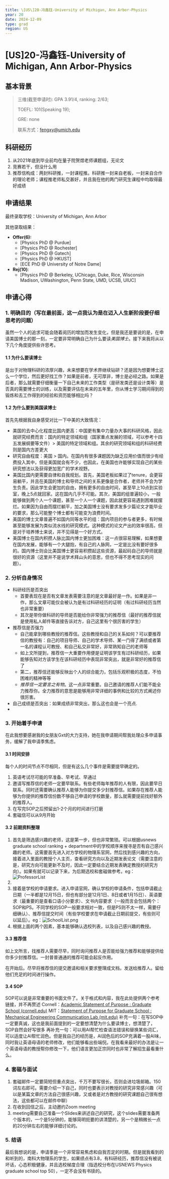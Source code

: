 ```yaml
---
title: \[US\]20-冯鑫钰-University of Michigan, Ann Arbor-Physics
year: 20
date: 2024-12-09
type: grad
region: US
---
```


# \[US\]20-冯鑫钰-University of Michigan, Ann Arbor-Physics

## 基本背景

> 三维(截至申请时): GPA 3.91/4, ranking: 2/63;
>
> TOEFL: 101\(Speaking 19\);
>
> GRE: none
> 
> 联系方式：fengxy@umich.edu

## 科研经历
1. 从2021年底到毕业前均在量子院贺煜老师课题组，无论文
2. 竞赛若干，但没什么用
3. 推荐信构成：两封科研推，一封课程推。科研推一封来自老板，一封来自合作的理论老师；课程推老师私交甚好，并且我在他的两门研究生课程中均取得最好成绩
## 申请结果

最终录取学校：University of Michigan, Ann Arbor

其他录取结果：

* **Offer\(6\):**
  * \[Physics PhD @ Purdue\]
  * \[Physics PhD @ Rochester\]
  * \[Physics PhD @ Gatech\]
  * \[Physics PhD @ HKUST\]
  * \[ECE PhD @ University of Notre Dame\]
* **Rej\(10\)**:
  * \[Physics PhD @ Berkeley, UChicago, Duke, Rice, Wisconsin Madison, UWashington, Penn State, UMD, UCSB, UIUC\] 

## 申请心得

### 1. 明确目的（写在最前面，这一点我认为是在迈入人生新阶段要仔细思考的问题）
虽然一个人的追求可能会随着阅历的增加而发生变化，但是我还是要说的是，在申请美国博士的那一刻，一定要非常明确自己为什么要读*美国博士*。接下来我将从以下几个角度提供些许思考。
#### 1.1 为什么要读博士
是出于对物理科研的浓厚兴趣，未来想要在学术界继续钻研？还是因为想要博士这么一个学位，然后更好找工作？如果是前者，无可厚非，博士是必经之路。如果是后者，那么就需要仔细衡量一下自己未来的工作类型（是研发类还是设计类等）是否真的需要博士的训练，以及需要评估在未来的五年里，你从博士学习期间得到的锻炼和去工作得到的经验和资历能够相比吗？
#### 1.2 为什么要到美国读博士
首先先根据我自身感受对比一下中美的大致情况：
- 美国的去中心化程度比国内更高：中国更有集中力量办大事的科研风格，因此就研究经费而言：国内的特定领域和组（国家重点发展的领域，可以参考十四五发展纲要等文件）> 美国的特定领域和组。其余的研究领域和组的科研经费则是国内方差更大
- 研究自由程度：美国 > 国内。在国内有很多课题因为缺乏应用价值而很少有经费投入其中，但是美国就会有不少，也因此，在美国也许能够实现自己的某些研究想法以及获得更加宽广的学术视野。
- 美国比国内更需要自律和自我规划。首先，美国老板如果过了tenure，会更容易躺平，并且在美国的博士和导师之间的关系更像是合作者，老师并不会为学生负责。因此学生会更加的自由，拥有更多的自由时间，甚至早上10点到实验室，晚上5点就回家。这在国内几乎不可能。其次，美国的组普遍较小，一般能够做到两个人一个课题，甚至一个人一个课题，因此就更容易遇到困难就摆烂。如果因为自由而摆烂躺平，加之美国博士没有要求发多少篇论文才能毕业的要求，那么可能整个博士都有可能变为浪费时间。
- 美国的博士文章普遍不如国内同等水平的组：国内项目的参与者更多，有时候甚至能够发展为类似流水线的研究模式。这种模式的论文产出的效率很高，但是对于培养博士来说，并不见得是一个好方式。
- 美国博士在国内积攒人脉比国内博士更加困难：这一点很容易理解，如果想要在国内发展，能够有一个大腿抱，有自己的人脉网，一定是比没有要好很多的。国内博士则会比美国博士更容易积攒起这些资源，最起码自己的导师就是很好的资源（这里并不是说学术拜山头的意思，但也不得不思考现实的问题）。
### 2. 分析自身情况
- 科研经历是否突出
	- 首要表现在是否有文章发表需要注意的是文章最好是一作。如果是非一作，那么文章可能仅会被认为是有过科研经历的证明（有过科研经历当然也非常重要）
	- 其次是带你做科研的导师是否能给你非常强力的推荐信（最好的推荐信就是使用私人邮件等直接告诉对方，自己这里有个很厉害的学生）
- 推荐信是否强力
	- 自己能拿到哪些教授的推荐信。这些教授和自己的关系如何？可以要推荐信的教授有：自己的项目导师、自己的学术导师、某一门得了满绩或者第一名的课程认可教授、和自己私交非常好，非常熟知自己的老师等
	- 如上文所提到，推荐信一大重要作用便是证明该学生有过科研经历，如果能够告知对方该学生在该科研经历中表现非常突出，就是非常好的推荐信了
	- 第二，推荐信还能够反映出个人的综合能力，包括乐观积极的态度，不怕困难的精神等等
	- *推荐信一定要言之有物*。这一点非常重要。自己邀请的推荐人们能不能全力推荐你。全力推荐的意思是能够用非常详细的事例和比较的方式阐述你很厉害。
- 自己成绩是否突出：如果成绩非常突出，那么这也会是一个亮点.
- 
### 3. 开始着手申请
在此我想要感谢我的女朋友Gxt的大力支持，她在我申请期间帮我处理众多申请事务，缓解了我申请季焦虑。
#### 3.1 时间安排
每个人的时间节点不尽相同，但是有这么几个事件是需要提早确定的。
1. 英语考试尽可能的早准备、早考试、早通过
2. 邀请写推荐信的老师一定要早联系。有些老师每年推荐的人有限，因此要早日联系。同时还需要确认推荐人能够为你提交多少封推荐信。如果存在推荐人能够为你提供的推荐信份数不够自己申请的学校数量，那么就需要提前找好额外的推荐人。
3. 在写完SOP之后预留出1-2个月的时间进行打磨
4. 套磁信可以从9月开始
#### 3.2 前期资料整理
1. 首先是筛选感兴趣的老师，这是第一步，但也非常繁琐。可以根据usnews graduate school ranking + department中的学校顺序来搜寻是否有自己感兴趣的老师。这需要首先进入对方学校的物理系官网，然后找到感兴趣的方向，接着进入里面的教授个人主页，查看研究方向以及近期发表论文（需要注意的是，研究方向可能更新不及时，因此一定要结合近期发表确定教授的研究方向）。如果有就可以记录下来，为后期选校和套磁做参考。eg：![ProfessorList]([US]-20-fengxinyu/ProfessorList.png)
2. 
3. 接着是学校的申请要求。进入申请官网，确认学校的申请条件，包括申请截止日期（一半都是12月15日，但也有部分是12月1日、8日或者1月15日）、英语要求（最重要的是查看口语小分要求）、文书内容要求（一般而言会包括两个：SOP和PS。不同学校的SOP一般要求相对一致，但是PS则不太一样，需要仔细确认）、推荐信提交时间（有些学校要求在申请截止日期前提交，有些则可以延后）。eg：![SchoolList.png]([US]-20-fengxinyu/SchoolList.png)
4. 根据上面的两个因素，基本能够确认选校列表，以及自己感兴趣的教授。
#### 3.3 推荐信
如上文所言，找推荐人需要尽早，同时询问推荐人是否能给强力推荐和能够提供给你多少封推荐信。一封普普通通的推荐可能会起反作用。

在开始后。尽早将推荐信的提交邀请和相关要求整理成文档，发送给推荐人。留给他们充足的时间进行操作。
#### 3.4 SOP
SOP可以说是非常重要的书面文件了。关于格式和内容，我在此处提供两个参考链接，并不再赘述
Cornell：[Academic Statement of Purpose : Graduate School (cornell.edu)](https://gradschool.cornell.edu/admissions/prepare/statements-of-purpose/#:~:text=What%20is%20it?%20Each%20applicant%20must%20submit%20an%20academic%20statement)
MIT：[Statement of Purpose for Graduate School : Mechanical Engineering Communication Lab (mit.edu)](https://mitcommlab.mit.edu/meche/commkit/statement-of-purpose-for-graduate-school/)
补充一句：在写SOP中一定要真诚，这也是我前面提到的一定要想清楚为什么要读博士，想清楚了，SOP自然会好写很多
再补充一句：可以用AI帮忙检查语法错误和替换某些词汇，可以适度让AI帮忙润色。但是我自己的经历是，AI润色后的SOP充满着一股AI味，同时我让英语母语的老师修改，他们能够看出些端倪。在我看来最好的办法是让一个英语母语的教授帮你修改一下，他们语言更加正宗同时也非常了解招生最看重什么。

### 4. 套磁与面试
1. 套磁邮件一定要简短但重点突出，千万不要写很长，否则会进垃圾邮箱。150词左右即可。需要介绍一下自己，同时也要表示对教授的研究非常感兴趣（可以是某篇文章的方法自己很感兴趣，又或者是对方教授的研究课题自己很有想法，这些都可以在邮件中聊）
2. 在收到回信之后，主动邀约Zoom meeting
3. meeting需要自己准备一个Slides来讲述自己的研究，这个slides需要准备两个版本的，一个是5分钟的，能够简明扼要的讲清楚的，另一个是稍微长一点的20分钟左右的能够详细讨论的。

### 5. 结语
最后我想说的是，申请季是一个非常容易焦虑和自我否定的时期。但是就我看到的和听到的，南科大物理系的学生，如果绩点有3.8，有科研经历，推荐信没有被说坏话，心态积极健康，并且选校梯度合理（指选校分布在USNEWS Physics graduate school top 50），一定不会没有书牍的。

